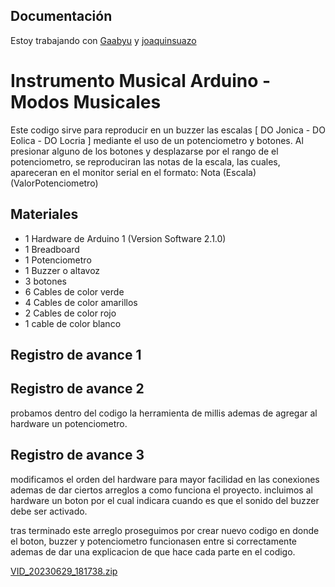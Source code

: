 ## Documentación
Estoy trabajando con [Gaabyu](http://github.com/Gaabyu) y [joaquinsuazo](http://github.com/joaquinsuazo)

# Instrumento Musical Arduino - Modos Musicales 

 Este codigo sirve para reproducir en un buzzer las escalas [ DO Jonica - DO Eolica - DO Locria ] mediante el uso de un potenciometro y botones. 
 Al presionar alguno de los botones y desplazarse por el rango de el potenciometro, se reproduciran las notas de la escala, las cuales, apareceran en el monitor serial en el formato: Nota (Escala) (ValorPotenciometro)

## Materiales
- 1 Hardware de Arduino 1 (Version Software 2.1.0)
- 1 Breadboard
- 1 Potenciometro
- 1 Buzzer o altavoz
- 3 botones
- 6 Cables de color verde
- 4 Cables de color amarillos
- 2 Cables de color rojo
- 1 cable de color blanco
  


## Registro de avance 1


## Registro de avance 2

probamos dentro del codigo la herramienta de millis ademas de agregar al hardware un potenciometro.



## Registro de avance 3

modificamos el orden del hardware para mayor facilidad en las conexiones ademas de dar ciertos arreglos a como funciona el proyecto. incluimos al hardware un boton por el cual indicara cuando es que el sonido del buzzer debe ser activado.

tras terminado este arreglo proseguimos por crear nuevo codigo en donde el boton, buzzer y potenciometro funcionasen entre si correctamente ademas de dar una explicacion de que hace cada parte en el codigo. 


[VID_20230629_181738.zip](https://github.com/joaquinsuazo/aud5i022-2023-1/files/11911475/VID_20230629_181738.zip)

